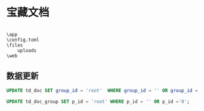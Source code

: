 # 宝藏文档

```text

\app
\config.toml
\files
    uploads
\web

```

## 数据更新
```sql
UPDATE td_doc SET group_id = 'root'  WHERE group_id = '' OR group_id ='0';

UPDATE td_doc_group SET p_id = 'root' WHERE p_id = '' OR p_id ='0';
```